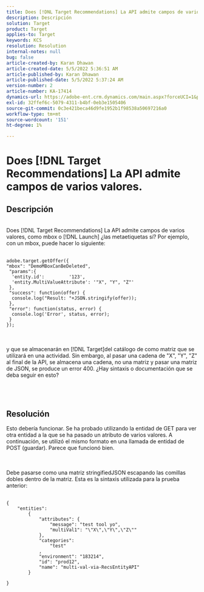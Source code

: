 ```yaml
---
title: Does [!DNL Target Recommendations] La API admite campos de varios valores.
description: Descripción
solution: Target
product: Target
applies-to: Target
keywords: KCS
resolution: Resolution
internal-notes: null
bug: false
article-created-by: Karan Dhawan
article-created-date: 5/5/2022 5:36:51 AM
article-published-by: Karan Dhawan
article-published-date: 5/5/2022 5:37:24 AM
version-number: 2
article-number: KA-17414
dynamics-url: https://adobe-ent.crm.dynamics.com/main.aspx?forceUCI=1&pagetype=entityrecord&etn=knowledgearticle&id=3c966259-35cc-ec11-a7b5-6045bd00db25
exl-id: 32ffef6c-5079-4311-b4bf-0eb3e1505406
source-git-commit: 0c3e421beca46d9fe1952b1f98538a50697216a0
workflow-type: tm+mt
source-wordcount: '151'
ht-degree: 1%

---
```


# Does [!DNL Target Recommendations] La API admite campos de varios valores.

## Descripción

<br>Does [!DNL Target Recommendations] La API admite campos de varios valores, como mbox o [!DNL Launch] ¿las metaetiquetas sí? Por ejemplo, con un mbox, puede hacer lo siguiente:<br><br>

```
adobe.target.getOffer({
"mbox": "DemoMBoxCanBeDeleted",
 "params":{
  'entity.id':         '123',   
  'entity.MultiValueAttribute': '"X", "Y", "Z"'
 },
 "success": function(offer) {
  console.log("Result: "+JSON.stringify(offer));
 },
 "error": function(status, error) {
  console.log('Error', status, error);
 }
});
```

<br><br>y que se almacenarán en [!DNL Target]del catálogo de como matriz que se utilizará en una actividad. Sin embargo, al pasar una cadena de &quot;X&quot;, &quot;Y&quot;, &quot;Z&quot; al final de la API, se almacena una cadena, no una matriz y pasar una matriz de JSON, se produce un error 400. ¿Hay sintaxis o documentación que se deba seguir en esto?<br><br><br><br>

## Resolución


Esto debería funcionar. Se ha probado utilizando la entidad de GET para ver otra entidad a la que se ha pasado un atributo de varios valores. A continuación, se utilizó el mismo formato en una llamada de entidad de POST (guardar). Parece que funcionó bien.




<br><br>Debe pasarse como una matriz stringifiedJSON escapando las comillas dobles dentro de la matriz. Esta es la sintaxis utilizada para la prueba anterior:<br><br>

```
{
    "entities":
        {
            "attributes": {
                "message": "test tool yo",
                "multiVal1": "\"X\",\"Y\",\"Z\""
            },
            "categories": 
                "test"
            ,
            "environment": "183214",
            "id": "prod12",
            "name": "multi-val-via-RecsEntityAPI"
        }
    
}
```
